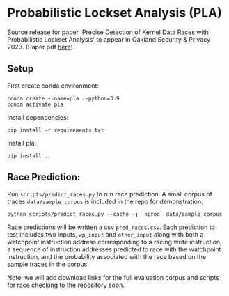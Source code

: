 # Probabilistic Lockset Analysis (PLA)

Source release for paper 'Precise Detection of Kernel Data Races with Probabilistic Lockset Analysis' to appear in Oakland Security & Privacy 2023. (Paper pdf [here](https://www.cs.columbia.edu/~gabe/files/oakland2023_pla.pdf)).


## Setup


First create conda environment:
```
conda create --name=pla --python=3.9
conda activate pla
```

Install dependencies:
```
pip install -r requirements.txt
```

Install pla:
```
pip install .
```

## Race Prediction:

Run `scripts/predict_races.py` to run race prediction. A small corpus of traces `data/sample_corpus` is included in the repo for demonstration:
```
python scripts/predict_races.py --cache -j `nproc` data/sample_corpus
```
Race predictions will be written a csv `pred_races.csv`. Each prediction to test includes two inputs, `wp_input` and `other_input` along with both a watchpoint instruction address corresponding to a racing write instruction, a sequence of instruction addresses predicted to race with the watchpoint instruction, and the probability associated with the race based on the sample traces in the corpus.

Note: we will add download links for the full evaluation corpus and scripts for race checking to the repository soon.

